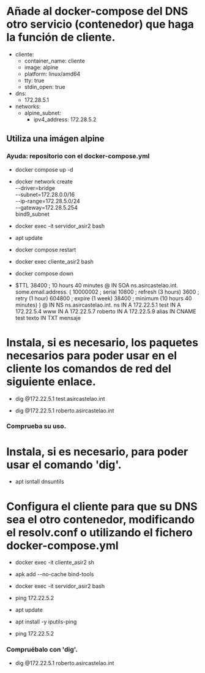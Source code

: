 # Añade al docker-compose del DNS otro servicio (contenedor) que haga la función de cliente.
- cliente:
    - container_name: cliente
    - image: alpine
    - platform: linux/amd64
    - tty: true
    - stdin_open: true
- dns:
    - 172.28.5.1
- networks:
    - alpine_subnet:
        - ipv4_address: 172.28.5.2

## Utiliza una imágen alpine
### Ayuda: repositorio con el docker-compose.yml
- docker compose up -d
- docker network create \
  --driver=bridge \
  --subnet=172.28.0.0/16 \
  --ip-range=172.28.5.0/24 \
  --gateway=172.28.5.254 \
  bind9_subnet

- docker exec -it servidor_asir2 bash

- apt update

- docker compose restart

- docker exec cliente_asir2 bash

- docker compose down

- $TTL 38400	; 10 hours 40 minutes
@		IN SOA	ns.asircastelao.int. some.email.address. (
				10000002   ; serial
				10800      ; refresh (3 hours)
				3600       ; retry (1 hour)
				604800     ; expire (1 week)
				38400      ; minimum (10 hours 40 minutes)
				)
@		IN NS	ns.asircastelao.int.
ns		IN A		172.22.5.1
test	IN A		172.22.5.4
www		IN A		172.22.5.7
roberto   IN A          172.22.5.9
alias	IN CNAME	test
texto	IN TXT		mensaje

# Instala, si es necesario, los paquetes necesarios para poder usar en el cliente los comandos de red del siguiente enlace.
- dig @172.22.5.1 test.asircastelao.int

- dig @172.22.5.1 roberto.asircastelao.int
### Comprueba su uso.
# Instala, si es necesario, para poder usar el comando 'dig'.

- apt isntall dnsuntils

# Configura el cliente para que su DNS sea el otro contenedor, modificando el resolv.conf o utilizando el fichero docker-compose.yml

- docker exec -it cliente_asir2 sh

- apk add --no-cache bind-tools

- docker exec -it servidor_asir2 bash

- ping 172.22.5.2

- apt update

- apt install -y iputils-ping

- ping 172.22.5.2

### Compruébalo con 'dig'.

- dig @172.22.5.1 roberto.asircastelao.int
